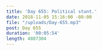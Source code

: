 ```yaml
---
title: 'Day 655: Political stunt.'
date: 2018-11-05 15:16:00 -08:00
file: "/uploads/Day-655.mp3"
post: Day 655
duration: '00:05:54'
length: 4887304
---
```


